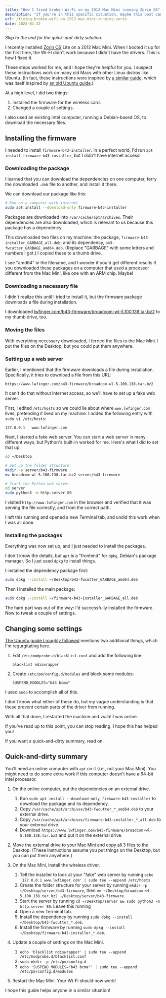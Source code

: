 ```yaml
---
title: "How I fixed broken Wi-Fi on my 2012 Mac Mini running Zorin OS"
description: "If you're in this specific situation, maybe this post can help."
url: /fixing-broken-wifi-on-2012-mac-mini-running-zorin
date: 2023-01-22
---
```


_Skip to the end for the quick-and-dirty solution._

I recently installed [Zorin OS](https://zorin.com/os/) Lite on a 2012 Mac Mini. When I booted it up for the first time, the Wi-Fi didn't work because I didn't have the drivers. This is how I fixed it.

These steps worked for me, and I hope they're helpful for you. I suspect these instructions work on many old Macs with other Linux distros like Ubuntu. (In fact, these instructions were inspired by [a similar guide][0], which was itself inspired by [an old Ubuntu guide][1].)

At a high level, I did two things:

1. Installed the firmware for the wireless card.
2. Changed a couple of settings.

I also used an existing Intel computer, running a Debian-based OS, to download the necessary files.

## Installing the firmware

I needed to install `firmware-b43-installer`. In a perfect world, I'd run `apt install firmware-b43-installer`, but I didn't have internet access!

### Downloading the package

I learned that you can download the dependencies on one computer, ferry the downloaded `.deb` file to another, and install it there.

We can download our package like this:

```sh
# Run on a computer with internet
sudo apt install --download-only firmware-b43-installer
```

Packages are downloaded into `/var/cache/apt/archives`. Their dependencies are also downloaded, which is relevant to us because this package has a dependency.

This downloaded two files on my machine: the package, `firmware-b43-installer_GARBAGE_all.deb`; and its dependency, `b43-fwcutter_GARBAGE_amd64.deb`. (Replace "GARBAGE" with some letters and numbers I got.) I copied these to a thumb drive.

I see "amd64" in the filename, and I wonder if you'd get different results if you downloaded these packages on a computer that used a processor different from the Mac Mini, like one with an ARM chip. Maybe!

### Downloading a necessary file

I didn't realize this until I tried to install it, but the firmware package downloads a file during installation.

I downloaded [lwfinger.com/b43-firmware/broadcom-wl-5.100.138.tar.bz2](https://www.lwfinger.com/b43-firmware/broadcom-wl-5.100.138.tar.bz2) to my thumb drive, too.

### Moving the files

With everything necessary downloaded, I ferried the files to the Mac Mini. I put the files on the Desktop, but you could put them anywhere.

### Setting up a web server

Earlier, I mentioned that the firmware downloads a file during installation. Specifically, it tries to download a file from this URL:

    https://www.lwfinger.com/b43-firmware/broadcom-wl-5.100.138.tar.bz2

It can't do that without internet access, so we'll have to set up a fake web server.

First, I edited `/etc/hosts` so we could lie about where `www.lwfinger.com` lives, pretending it lived on my machine. I added the following entry with `sudo vi /etc/hosts`:

    127.0.0.1	www.lwfinger.com

Next, I started a fake web server. You can start a web server in many different ways, but Python's built-in worked for me. Here's what I did to set that up:

```sh
cd ~/Desktop

# Set up the folder structure
mkdir -p server/b43-firmware
mv broadcom-wl-5.100.138.tar.bz2 server/b43-firmware

# Start the Python web server
cd server
sudo python3 -m http.server 80
```

I visited `http://www.lwfinger.com` in the browser and verified that it was serving the file correctly, and from the correct path.

I left this running and opened a new Terminal tab, and undid this work when I was all done.

### Installing the packages

Everything was now set up, and I just needed to install the packages.

I don't know the details, but `apt` is a "frontend" for `dpkg`, Debian's package manager. So I just used `dpkg` to install things.

I installed the dependency package first:

```sh
sudo dpkg --install ~/Desktop/b43-fwcutter_GARBAGE_amd64.deb
```

Then I installed the main package:

```sh
sudo dpkg --install ~/firmware-b43-installer_GARBAGE_all.deb
```

The hard part was out of the way: I'd successfully installed the firmware. Now to tweak a couple of settings.

## Changing some settings

[The Ubuntu guide I roughly followed][1] mentions two additional things, which I'm regurgitating here.

1. Edit `/etc/modprobe.d/blacklist.conf` and add the following line:

   ```
   blacklist ndiswrapper
   ```

1. Create `/etc/pm/config.d/modules` and block some modules:

   ```
   SUSPEND_MODULES="b43 bcma"
   ```

I used `sudo` to accomplish all of this.

I don't know what either of these do, but my vague understanding is that these prevent certain parts of the driver from running.

With all that done, I restarted the machine and _voilà_! I was online.

If you've read up to this point, you can stop reading. I hope this has helped you!

If you want a quick-and-dirty summary, read on.

## Quick-and-dirty summary

You'll need an online computer with `apt` on it (i.e., not your Mac Mini). You might need to do some extra work if this computer doesn't have a 64-bit Intel processor.

1. On the online computer, put the dependencies on an external drive.

   1. Run `sudo apt install --download-only firmware-b43-installer` to download the package and its dependency.
   1. Copy `/var/cache/apt/archives/b43-fwcutter_*_amd64.deb` to your external drive.
   1. Copy `/var/cache/apt/archives/firmware-b43-installer_*_all.deb` to your external drive.
   1. Download `https://www.lwfinger.com/b43-firmware/broadcom-wl-5.100.138.tar.bz2` and put it on the external drive.

1. Move the external drive to your Mac Mini and copy all 3 files to the Desktop. (These instructions assume you put things on the Desktop, but you can put them anywhere.)

1. On the Mac Mini, install the wireless driver.

   1. Tell the installer to look at your "fake" web server by running `echo '127.0.0.1 www.lwfinger.com' | sudo tee --append /etc/hosts`.
   1. Create the folder structure for your server by running `mkdir -p ~/Desktop/server/b43-firmware`, then `mv ~/Desktop/broadcom-wl-5.100.138.tar.bz2 ~/Desktop/server/b43-firmware`.
   1. Start the server by running `cd ~/Desktop/server && sudo python3 -m http.server 80`. Leave this running
   1. Open a new Terminal tab.
   1. Install the dependency by running `sudo dpkg --install ~/Desktop/b43-fwcutter_*.deb`.
   1. Install the firmware by running `sudo dpkg --install ~/Desktop/firmware-b43-installer_*.deb`.

1. Update a couple of settings on the Mac Mini.

   1. `echo 'blacklist ndiswrapper' | sudo tee --append /etc/modprobe.d/blacklist.conf`
   1. `sudo mkdir -p /etc/pm/config.d`
   1. `echo 'SUSPEND_MODULES="b43 bcma"' | sudo tee --append /etc/pm/config.d/modules`

1. Restart the Mac Mini. Your Wi-Fi should now work!

I hope this guide helps anyone in a similar situation!

[0]: https://gist.github.com/niftylettuce/5619c2be9906bcbd893e1e1a25b9d795
[1]: https://help.ubuntu.com/community/Macmini5-1/Precise
